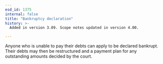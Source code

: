 ```yaml
---
esd_id: 1375
internal: false
title: "Bankruptcy declaration"
history: >-
  Added in version 3.09. Scope notes updated in version 4.00.

---
```


Anyone who is unable to pay their debts can apply to be declared bankrupt.  Their debts may then be restructured and a payment plan for any outstanding amounts decided by the court.

